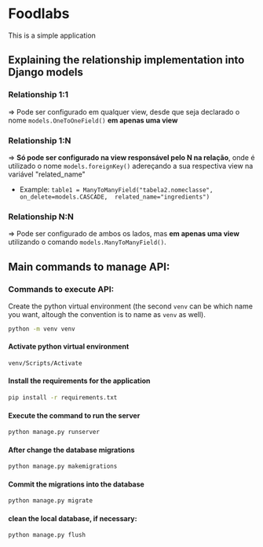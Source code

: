 # Foodlabs

This is a simple application

## Explaining the relationship implementation into Django models

### Relationship 1:1
=> Pode ser configurado em qualquer view, desde que seja declarado o nome `models.OneToOneField()` **em apenas uma view**

### Relationship 1:N
=> **Só pode ser configurado na view responsável pelo N na relação**, onde é utilizado o nome `models.foreignKey()` adereçando a sua respectiva view na variável "related_name"
- Example: `table1 = ManyToManyField("tabela2.nomeclasse", on_delete=models.CASCADE,  related_name="ingredients")`

### Relationship N:N
=> Pode ser configurado de ambos os lados, mas **em apenas uma view** utilizando o comando `models.ManyToManyField()`.



## Main commands to manage API:
### Commands to execute API:
Create the python virtual environment (the second `venv` can be which name you want, altough the convention is to name as `venv` as well).

```bash
python -m venv venv
```
#### Activate python virtual environment
```bash
venv/Scripts/Activate
```
#### Install the requirements for the application
```bash
pip install -r requirements.txt
```
#### Execute the command to run the server
```bash
python manage.py runserver
```
#### After change the database migrations
```bash
python manage.py makemigrations
```
#### Commit the migrations into the database

```bash
python manage.py migrate
```
#### clean the local database, if necessary:

```bash
python manage.py flush
```

